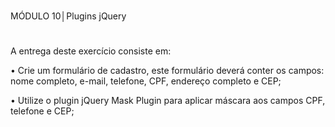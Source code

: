 #
MÓDULO 10│Plugins jQuery
#
A entrega deste exercício
consiste em:

• Crie um formulário de cadastro, este formulário
deverá conter os campos: nome completo, e-mail,
telefone, CPF, endereço completo e CEP;

• Utilize o plugin jQuery Mask Plugin para aplicar
máscara aos campos CPF, telefone e CEP;

#
